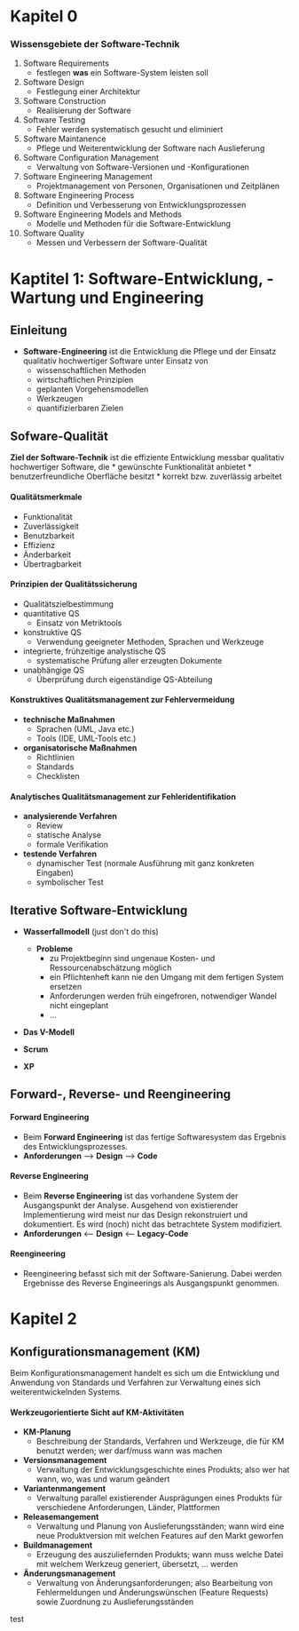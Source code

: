 # Kapitel 0

### Wissensgebiete der Software-Technik
1) Software Requirements
    * festlegen **was** ein Software-System leisten soll
2) Software Design
    * Festlegung einer Architektur
3) Software Construction
    * Realisierung der Software
4) Software Testing
    * Fehler werden systematisch gesucht und eliminiert
5) Software Maintanence
    * Pflege und Weiterentwicklung der Software nach Auslieferung
6) Software Configuration Management
    * Verwaltung von Software-Versionen und -Konfigurationen
7) Software Engineering Management
    * Projektmanagement von Personen, Organisationen und Zeitplänen
8) Software Engineering Process
    * Definition und Verbesserung von Entwicklungsprozessen
9) Software Engineering Models and Methods
    * Modelle und Methoden für die Software-Entwicklung
10) Software Quality
    * Messen und Verbessern der Software-Qualität

# Kaptitel 1: Software-Entwicklung, -Wartung und Engineering

## Einleitung

* **Software-Engineering** ist die Entwicklung die Pflege und der Einsatz qualitativ hochwertiger Software unter Einsatz von
    * wissenschaftlichen Methoden
    * wirtschaftlichen Prinzipien
    * geplanten Vorgehensmodellen
    * Werkzeugen
    * quantifizierbaren Zielen

## Sofware-Qualität

**Ziel der Software-Technik** ist die effiziente Entwicklung messbar qualitativ hochwertiger Software, die
    * gewünschte Funktionalität anbietet
    * benutzerfreundliche Oberfläche besitzt
    * korrekt bzw. zuverlässig arbeitet

#### Qualitätsmerkmale
* Funktionalität
* Zuverlässigkeit
* Benutzbarkeit
* Effizienz
* Änderbarkeit
* Übertragbarkeit

#### Prinzipien der Qualitätssicherung
* Qualitätszielbestimmung
* quantitative QS 
    * Einsatz von Metriktools
* konstruktive QS
    * Verwendung geeigneter Methoden, Sprachen und Werkzeuge
* integrierte, frühzeitige analystische QS
    * systematische Prüfung aller erzeugten Dokumente
* unabhängige QS
    * Überprüfung durch eigenständige QS-Abteilung

#### Konstruktives Qualitätsmanagement zur Fehlervermeidung
* **technische Maßnahmen**
    * Sprachen (UML, Java etc.)
    * Tools (IDE, UML-Tools etc.)
* **organisatorische Maßnahmen**
    * Richtlinien
    * Standards
    * Checklisten

#### Analytisches Qualitätsmanagement zur Fehleridentifikation
* **analysierende Verfahren**
    * Review
    * statische Analyse
    * formale Verifikation
* **testende Verfahren**
    * dynamischer Test (normale Ausführung mit ganz konkreten Eingaben)
    * symbolischer Test

## Iterative Software-Entwicklung

* **Wasserfallmodell** (just don't do this)
    * **Probleme**
        * zu Projektbeginn sind ungenaue Kosten- und Ressourcenabschätzung möglich
        * ein Pflichtenheft kann nie den Umgang mit dem fertigen System ersetzen
        * Anforderungen werden früh eingefroren, notwendiger Wandel nicht eingeplant
        * ...

* **Das V-Modell**

* **Scrum**

* **XP**

## Forward-, Reverse- und Reengineering

#### Forward Engineering

* Beim **Forward Engineering** ist das fertige Softwaresystem das Ergebnis des Entwicklungsprozesses.
* **Anforderungen** --> **Design** --> **Code**

#### Reverse Engineering
* Beim **Reverse Engineering** ist das vorhandene System der Ausgangspunkt der Analyse. Ausgehend von existierender Implementierung wird meist nur das Design rekonstruiert und dokumentiert. Es wird (noch) nicht das betrachtete System modifiziert.
* **Anforderungen** <-- **Design** <-- **Legacy-Code**

#### Reengineering
* Reengineering befasst sich mit der Software-Sanierung. Dabei werden Ergebnisse des Reverse Engineerings als Ausgangspunkt genommen.

# Kapitel 2

## Konfigurationsmanagement (KM)

Beim Konfigurationsmanagement handelt es sich um die Entwicklung und Anwendung von Standards und Verfahren zur Verwaltung eines sich weiterentwickelnden Systems.

#### Werkzeugorientierte Sicht auf KM-Aktivitäten

* **KM-Planung**
    * Beschreibung der Standards, Verfahren und Werkzeuge, die für KM benutzt werden; wer darf/muss wann was machen
* **Versionsmanagement**
    * Verwaltung der Entwicklungsgeschichte eines Produkts; also wer hat wann, wo, was und warum geändert
* **Variantenmangement**
    * Verwaltung parallel existierender Ausprägungen eines Produkts für verschiedene Anforderungen, Länder, Plattformen
* **Releasemangement**
    * Verwaltung und Planung von Auslieferungsständen; wann wird eine neue Produktversion mit welchen Features auf den Markt geworfen
* **Buildmanagement**
    * Erzeugung des auszuliefernden Produkts; wann muss welche Datei mit welchem Werkzeug generiert, übersetzt, ... werden
* **Änderungsmanagement**
    * Verwaltung von Änderungsanforderungen; also Bearbeitung von Fehlermeldungen und Änderungswünschen (Feature Requests) sowie Zuordnung zu Auslieferungsständen


test
